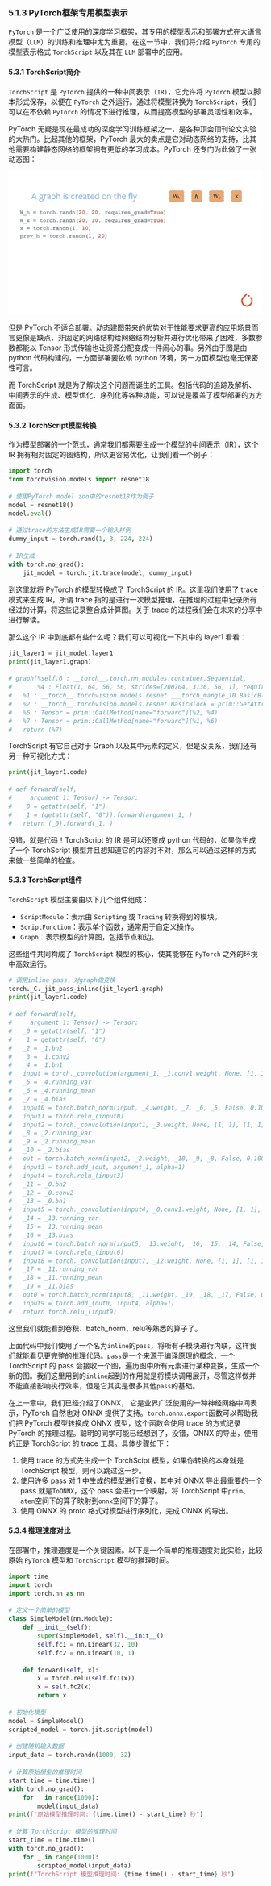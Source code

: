 ### 5.1.3 PyTorch框架专用模型表示

`PyTorch` 是一个广泛使用的深度学习框架，其专用的模型表示和部署方式在大语言模型（`LLM`）的训练和推理中尤为重要。在这一节中，我们将介绍 `PyTorch` 专用的模型表示格式 `TorchScript` 以及其在 `LLM` 部署中的应用。



#### 5.3.1 TorchScript简介

`TorchScript` 是 `PyTorch` 提供的一种中间表示（`IR`），它允许将 `PyTorch` 模型以脚本形式保存，以便在 `PyTorch` 之外运行。通过将模型转换为 `TorchScript`，我们可以在不依赖 `PyTorch` 的情况下进行推理，从而提高模型的部署灵活性和效率。

PyTorch 无疑是现在最成功的深度学习训练框架之一，是各种顶会顶刊论文实验的大热门。比起其他的框架，PyTorch 最大的卖点是它对动态网络的支持，比其他需要构建静态网络的框架拥有更低的学习成本。PyTorch 还专门为此做了一张动态图：

![fig5-5](./images/fig5-5.webp)

但是 PyTorch 不适合部署。动态建图带来的优势对于性能要求更高的应用场景而言更像是缺点，非固定的网络结构给网络结构分析并进行优化带来了困难，多数参数都能以 Tensor 形式传输也让资源分配变成一件闹心的事。另外由于图是由 python 代码构建的，一方面部署要依赖 python 环境，另一方面模型也毫无保密性可言。

而 TorchScript 就是为了解决这个问题而诞生的工具。包括代码的追踪及解析、中间表示的生成、模型优化、序列化等各种功能，可以说是覆盖了模型部署的方方面面。



#### 5.3.2 TorchScript模型转换

作为模型部署的一个范式，通常我们都需要生成一个模型的中间表示（IR），这个 IR 拥有相对固定的图结构，所以更容易优化，让我们看一个例子：

```python
import torch 
from torchvision.models import resnet18 
 
# 使用PyTorch model zoo中的resnet18作为例子 
model = resnet18() 
model.eval() 
 
# 通过trace的方法生成IR需要一个输入样例 
dummy_input = torch.rand(1, 3, 224, 224) 
 
# IR生成 
with torch.no_grad(): 
    jit_model = torch.jit.trace(model, dummy_input) 
```

到这里就将 PyTorch 的模型转换成了 TorchScript 的 IR。这里我们使用了 trace 模式来生成 IR，所谓 trace 指的是进行一次模型推理，在推理的过程中记录所有经过的计算，将这些记录整合成计算图。关于 trace 的过程我们会在未来的分享中进行解读。

那么这个 IR 中到底都有些什么呢？我们可以可视化一下其中的 layer1 看看：

```python
jit_layer1 = jit_model.layer1 
print(jit_layer1.graph) 
 
# graph(%self.6 : __torch__.torch.nn.modules.container.Sequential, 
#       %4 : Float(1, 64, 56, 56, strides=[200704, 3136, 56, 1], requires_grad=0, device=cpu)): 
#   %1 : __torch__.torchvision.models.resnet.___torch_mangle_10.BasicBlock = prim::GetAttr[name="1"](%self.6) 
#   %2 : __torch__.torchvision.models.resnet.BasicBlock = prim::GetAttr[name="0"](%self.6) 
#   %6 : Tensor = prim::CallMethod[name="forward"](%2, %4) 
#   %7 : Tensor = prim::CallMethod[name="forward"](%1, %6) 
#   return (%7) 
```

TorchScript 有它自己对于 Graph 以及其中元素的定义，但是没关系，我们还有另一种可视化方式：

```python
print(jit_layer1.code) 
 
# def forward(self, 
#     argument_1: Tensor) -> Tensor: 
#   _0 = getattr(self, "1") 
#   _1 = (getattr(self, "0")).forward(argument_1, ) 
#   return (_0).forward(_1, ) 
```

没错，就是代码！TorchScript 的 IR 是可以还原成 python 代码的，如果你生成了一个 TorchScript 模型并且想知道它的内容对不对，那么可以通过这样的方式来做一些简单的检查。



#### 5.3.3 TorchScript组件

`TorchScript` 模型主要由以下几个组件组成：

- `ScriptModule`：表示由 `Scripting` 或 `Tracing` 转换得到的模块。
- `ScriptFunction`：表示单个函数，通常用于自定义操作。
- `Graph`：表示模型的计算图，包括节点和边。

这些组件共同构成了 `TorchScript` 模型的核心，使其能够在 `PyTorch` 之外的环境中高效运行。

```python
# 调用inline pass，对graph做变换 
torch._C._jit_pass_inline(jit_layer1.graph) 
print(jit_layer1.code) 
 
# def forward(self, 
#     argument_1: Tensor) -> Tensor: 
#   _0 = getattr(self, "1") 
#   _1 = getattr(self, "0") 
#   _2 = _1.bn2 
#   _3 = _1.conv2 
#   _4 = _1.bn1 
#   input = torch._convolution(argument_1, _1.conv1.weight, None, [1, 1], [1, 1], [1, 1], False, [0, 0], 1, False, False, True, True) 
#   _5 = _4.running_var 
#   _6 = _4.running_mean 
#   _7 = _4.bias 
#   input0 = torch.batch_norm(input, _4.weight, _7, _6, _5, False, 0.10000000000000001, 1.0000000000000001e-05, True) 
#   input1 = torch.relu_(input0) 
#   input2 = torch._convolution(input1, _3.weight, None, [1, 1], [1, 1], [1, 1], False, [0, 0], 1, False, False, True, True) 
#   _8 = _2.running_var 
#   _9 = _2.running_mean 
#   _10 = _2.bias 
#   out = torch.batch_norm(input2, _2.weight, _10, _9, _8, False, 0.10000000000000001, 1.0000000000000001e-05, True) 
#   input3 = torch.add_(out, argument_1, alpha=1) 
#   input4 = torch.relu_(input3) 
#   _11 = _0.bn2 
#   _12 = _0.conv2 
#   _13 = _0.bn1 
#   input5 = torch._convolution(input4, _0.conv1.weight, None, [1, 1], [1, 1], [1, 1], False, [0, 0], 1, False, False, True, True) 
#   _14 = _13.running_var 
#   _15 = _13.running_mean 
#   _16 = _13.bias 
#   input6 = torch.batch_norm(input5, _13.weight, _16, _15, _14, False, 0.10000000000000001, 1.0000000000000001e-05, True) 
#   input7 = torch.relu_(input6) 
#   input8 = torch._convolution(input7, _12.weight, None, [1, 1], [1, 1], [1, 1], False, [0, 0], 1, False, False, True, True) 
#   _17 = _11.running_var 
#   _18 = _11.running_mean 
#   _19 = _11.bias 
#   out0 = torch.batch_norm(input8, _11.weight, _19, _18, _17, False, 0.10000000000000001, 1.0000000000000001e-05, True) 
#   input9 = torch.add_(out0, input4, alpha=1) 
#   return torch.relu_(input9) 
```

这里我们就能看到卷积、batch_norm、relu等熟悉的算子了。

上面代码中我们使用了一个名为`inline`的`pass`，将所有子模块进行内联，这样我们就能看见更完整的推理代码。`pass`是一个来源于编译原理的概念，一个 TorchScript 的 pass 会接收一个图，遍历图中所有元素进行某种变换，生成一个新的图。我们这里用到的`inline`起到的作用就是将模块调用展开，尽管这样做并不能直接影响执行效率，但是它其实是很多其他`pass`的基础。

在上一章中，我们已经介绍了ONNX， 它是业界广泛使用的一种神经网络中间表示，PyTorch 自然也对 ONNX 提供了支持。`torch.onnx.export`函数可以帮助我们把 PyTorch 模型转换成 ONNX 模型，这个函数会使用 trace 的方式记录 PyTorch 的推理过程。聪明的同学可能已经想到了，没错，ONNX 的导出，使用的正是 TorchScript 的 trace 工具。具体步骤如下：

1. 使用 trace 的方式先生成一个 TorchScipt 模型，如果你转换的本身就是 TorchScript 模型，则可以跳过这一步。
2. 使用许多 pass 对 1 中生成的模型进行变换，其中对 ONNX 导出最重要的一个 pass 就是`ToONNX`，这个 pass 会进行一个映射，将 TorchScript 中`prim`、`aten`空间下的算子映射到`onnx`空间下的算子。
3. 使用 ONNX 的 proto 格式对模型进行序列化，完成 ONNX 的导出。



#### 5.3.4 推理速度对比

在部署中，推理速度是一个关键因素。以下是一个简单的推理速度对比实验，比较原始 `PyTorch` 模型和 `TorchScript` 模型的推理时间。

```python
import time
import torch
import torch.nn as nn

# 定义一个简单的模型
class SimpleModel(nn.Module):
    def __init__(self):
        super(SimpleModel, self).__init__()
        self.fc1 = nn.Linear(32, 10)
        self.fc2 = nn.Linear(10, 1)

    def forward(self, x):
        x = torch.relu(self.fc1(x))
        x = self.fc2(x)
        return x

# 初始化模型
model = SimpleModel()
scripted_model = torch.jit.script(model)

# 创建随机输入数据
input_data = torch.randn(1000, 32)

# 计算原始模型的推理时间
start_time = time.time()
with torch.no_grad():
    for _ in range(1000):
        model(input_data)
print(f"原始模型推理时间: {time.time() - start_time} 秒")

# 计算 TorchScript 模型的推理时间
start_time = time.time()
with torch.no_grad():
    for _ in range(1000):
        scripted_model(input_data)
print(f"TorchScript 模型推理时间: {time.time() - start_time} 秒")

```

